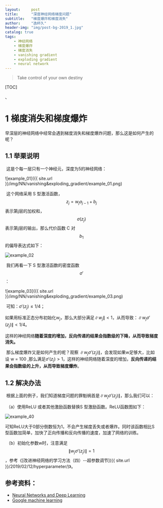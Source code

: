 ```yaml
---
layout:     post
title:      "深度神经网络梯度问题"
subtitle:   "梯度爆炸和梯度消失"
author:     "逸杯久"
header-img: "img/post-bg-2019_1.jpg"
catalog: true
tags:
    - 神经网络
    - 梯度爆炸
    - 梯度消失
    - vanishing gradient
    - exploding gradient
    - neural network
---
```


>Take control of your own destiny



[TOC]

、



# 1 梯度消失和梯度爆炸

​	早深层的神经网络中经常会遇到梯度消失和梯度爆炸问题，那么这是如何产生的呢？

## 1.1 举栗说明

​	这是个每一层只有一个神经元，深度为5的神经网络：

![example_01]({{ site.url }}/img/NN/vanishing&exploding_gradient/example_01.png)

​	这个网络采用 S 型激活函数，$$z_j = w_{j} a_{j-1}+b_j$$表示第j层的加权和，$$\sigma(z_j)$$表示第j层的输出，那么代价函数 C 对$$b_1$$的偏导表达式如下：

![example_02](http://neuralnetworksanddeeplearning.com/images/tikz38.png)

​	我们再看一下 S 型激活函数的密度函数$$\sigma'$$：

![example_03]({{ site.url }}/img/NN/vanishing&exploding_gradient/example_03.png)

​	可知：$\sigma'(z_j) \leq 1/4$；

如果用标准正态分布初始化$w_j$，那么大部分满足$\|w_j\| < 1$，从而导致：$\|w_j \sigma'(z_j)\| < 1/4$。

​	这样的神经网络**随着深度的增加，反向传递的结果会指数级的下降，从而导致梯度消失。**

​	那么梯度爆炸又是如何产生的呢？观察 $\|w_j \sigma'(z_j)\|$，会发现如果w足够大，比如设 w = 100 ,那么满足$\sigma'(z_j) > 1$，这样的神经网络随着深度的增加，**反向传递的结果会指数级的上升，从而导致梯度爆炸**。

## 1.2 解决办法

​	根据上面的例子，我们知道梯度问题的罪魁祸首是$\|w_j \sigma'(z_j)\|$，那么我们可以：

​	（a）使用ReLU 或者其他激励函数替换S 型激励函数。ReLU函数图如下：

![example_40](https://gss0.bdstatic.com/94o3dSag_xI4khGkpoWK1HF6hhy/baike/c0%3Dbaike92%2C5%2C5%2C92%2C30/sign=743e6d3efc1f3a294ec5dd9cf84cd754/0b55b319ebc4b745bbc37bf6c3fc1e178b8215ff.jpg)

​	可知ReLU大于0部分倒数恒为1，不会产生梯度丢失或者爆炸。同时该函数相比S型函数加简单，加快了正向传播和反向传播的速度，加速了网络的训练。

​	（b）初始化参数w时，注意满足$$\|w_j \sigma'(z_j) \| = 1$$，参考《[改进神经⽹络的学习⽅法（四）--超参数调节]({{ site.url }}/2019/02/12/hyperparameter/)》。

## 参考资料：

- [Neural Networks and Deep Learning](http://neuralnetworksanddeeplearning.com/chap1.html)
- [Google machine learning](https://developers.google.cn/machine-learning/crash-course/regularization-for-simplicity/playground-exercise-examining-l2-regularization)